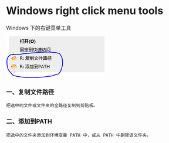 # Windows right click menu tools
Windows 下的右键菜单工具

![截图](./resources/screenshot.png)

### 一、复制文件路径
    把选中的文件或文件夹的全路径复制到剪贴板。

### 二、添加到PATH
    把选中的文件夹添加到环境变量 PATH 中，或从 PATH 中删除该文件夹。
